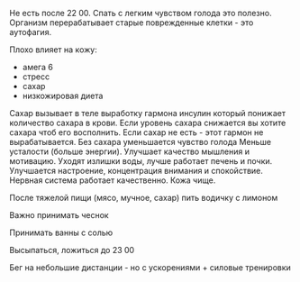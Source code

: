 Не есть после 22 00. Спать с легким чувством голода это полезно. Организм перерабатывает старые поврежденные клетки - это аутофагия.

Плохо влияет на кожу:
- амега 6
- стресс
- сахар
- низкожировая диета

Сахар вызывает в теле выработку гармона инсулин который понижает количество сахара в крови. Если уровень сахара снижается вы хотите сахара чтоб его восполнить. Если сахар не есть - этот гармон не вырабатывается.
Без сахара уменьшается чувство голода
Меньше усталости (больше энергии). Улучшает качество мышления и мотивацию.
Уходят излишки воды, лучше работает печень и почки.
Улучшается настроение, концентрация внимания и спокойствие. Нервная система работает качественно.
Кожа чище.

После тяжелой пищи (мясо, мучное, сахар) пить водичку с лимоном

Важно принимать чеснок

Принимать ванны с солью

Высыпаться, ложиться до 23 00

Бег на небольшие дистанции - но с ускорениями + силовые тренировки